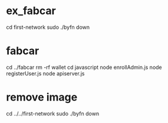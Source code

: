 # ex_fabcar
cd first-network
sudo ./byfn down

# fabcar
cd ../fabcar
rm -rf wallet
cd javascript
node enrollAdmin.js
node registerUser.js
node apiserver.js


# remove image
cd ../../first-network
sudo ./byfn down